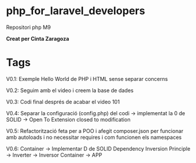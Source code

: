 # php_for_laravel_developers
Repositori php M9

**Creat per Cinta Zaragoza** 


# Tags
V0.1: Exemple Hello World de PHP i HTML sense separar concerns 

V0.2: Seguim amb el video i creem la base de dades

V0.3: Codi final després de acabar el video 101

V0.4: Separar la configuració (config.php) del codi -> implementat la 0 de SOLID -> Open To Extension closed to modification

V0.5: Refactorització feta per a POO i afegit composer.json per funcionar amb autoloads i no necessitar requires i com funcionen els namespaces

V0.6: Container -> Implementar D de SOLID Dependency Inversion Principle -> Inverter -> Inversor Container -> APP  